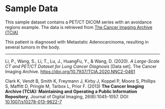 # Sample Data

This sample dataset contains a PET/CT DICOM series with an avoidance regions example. The data is retrieved from [The Cancer Imaging Archive (TCIA)](https://www.cancerimagingarchive.net/)  

This patient is diagnosed with Metastatic Adenocarcinoma, resulting in several tumors in the body.

---

Li, P., Wang, S., Li, T., Lu, J., HuangFu, Y., & Wang, D. (2020). *A Large-Scale CT and PET/CT Dataset for Lung Cancer Diagnosis* [Data set]. The Cancer Imaging Archive. https://doi.org/10.7937/TCIA.2020.NNC2-0461

Clark K, Vendt B, Smith K, Freymann J, Kirby J, Koppel P, Moore S, Phillips S, Maffitt D, Pringle M, Tarbox L, Prior F.  (2013) **The Cancer Imaging Archive (TCIA): Maintaining and Operating a Public Information Repository**, Journal of Digital Imaging, 26(6):1045-1057. DOI: [10.1007/s10278-013-9622-7](https://link.springer.com/article/10.1007/s10278-013-9622-7)